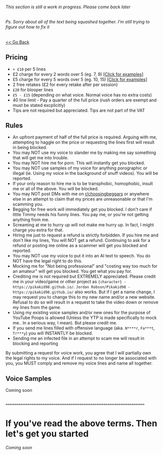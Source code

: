 ###### This section is still a work in progress. Please come back later
###### Ps. Sorry about all of the text being squashed together. I'm still trying to figure out how to fix it

[<< Go Back](https://pikakid98.github.io/support-me)

## Pricing

- `+ £10` per 5 lines
- £2 charge for every 2 words over 5 (eg. 7, 9)  [[Click for examples]](https://pikakid98.github.io/support-me/hire-me/2poundexample)
- £5 charge for every 5 words over 5 (eg. 10, 15)  [[Click for examples]](https://pikakid98.github.io/support-me/hire-me/5poundexample)
- 2 free retakes (£2 for every retake after per session)
- `£20` for blooper lines
- `£5 - £15` (depending on what voice. Normal voice has no extra costs)
- 40 line limit - Pay a quarter of the full price (rush orders are exempt and must be stated excplicitly)
- Tips are not required but appreciated. Tips are not part of the VAT



## Rules

- An upfront payment of half of the full price is required. Arguing with me, attempting to haggle on the price or requesting the lines first will result in being blocked.
- You may NOT use my voice to slander me by making me say something that will get me into trouble.
- You may NOT hire me for porn. This will instantly get you blocked.
- You may NOT use samples of my voice for anything porographic or illegal (ie. Using my voice in the background of snuff videos). You will be reported.
- If your only reason to hire me is to be transphobic, homophobic, insult me or all of the above. You will be blocked.
- You may NOT post DMs with me on [r/choosingbeggars](https://www.reddit.com/r/ChoosingBeggars/) or anywhere else in an attempt to claim that my prices are unreasonable or that I'm scamming you.
- Begging for free work will immediately get you blocked. I don't care if little Timmy needs his funny lines. You pay me, or you're not getting anything from me.
- Screaming at me to hurry up will not make me hurry up. In fact, I might charge you extra for that.
- Hiring me just to request a refund is strictly forbidden. If you hire me and don't like my lines, You will NOT get a refund. Continuing to ask for a refund or posting me online as a scammer will get you blocked and reported.
- You may NOT use my voice to put it into an AI text to speech. You do NOT have the legal right to do this.
- Mocking me for "Not being professional" and "costing way too much for an amateur" will get you blocked. You get what you pay for.
- Crediting me is not required but EXTREMELY appreciated. Please credit me in your video/game or other project as `{character} - https://pikakid98.github.io/`. `Jordan Robson/Pikakid98 - https://pikakid98.github.io/` also works. But if I get a name change, I may request you to change this to my new name and/or a new website. Refusal to do so will result in a request to take the video down or remove my lines from the game.
- Using my existing voice samples and/or new ones for the purpose of YouTube Poops is allowed (Unless the YTP is made specifically to mock me.. In a serious way, I mean). But please credit me.
- If you send me lines filled with offensive language (aka. `N****r`, `Fa***t`, `Tr***y`) you will INSTANTLY be blocked.
- Sending me an infected file in an attempt to scam me will result in blocking and reporting

By submitting a request for voice work, you agree that I will partially own the legal rights to my voice. And if I request to no longer be associated with you, you MUST comply and remove my voice lines and name all together.

## Voice Samples

Coming soon

\
`================================================================`


# If you've read the above terms. Then let's get you started
###### Coming soon
